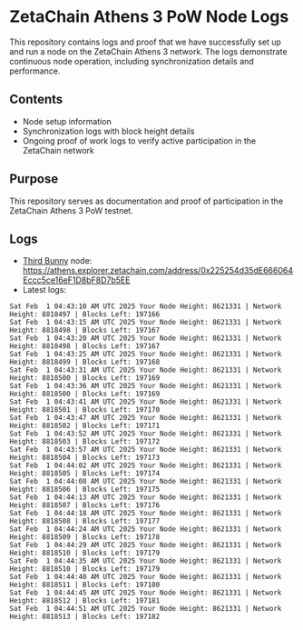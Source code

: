 # ZetaChain Athens 3 PoW Node Logs
This repository contains logs and proof that we have successfully set up and run a node on the ZetaChain Athens 3 network. The logs demonstrate continuous node operation, including synchronization details and performance.

## Contents
- Node setup information
- Synchronization logs with block height details
- Ongoing proof of work logs to verify active participation in the ZetaChain network

## Purpose
This repository serves as documentation and proof of participation in the ZetaChain Athens 3 PoW testnet.

## Logs

- [Third Bunny](https://thirdbunny.xyz/) node: https://athens.explorer.zetachain.com/address/0x225254d35dE666064Eccc5ce16eF1D8bF8D7b5EE
- Latest logs:
```
Sat Feb  1 04:43:10 AM UTC 2025 Your Node Height: 8621331 | Network Height: 8818497 | Blocks Left: 197166
Sat Feb  1 04:43:15 AM UTC 2025 Your Node Height: 8621331 | Network Height: 8818498 | Blocks Left: 197167
Sat Feb  1 04:43:20 AM UTC 2025 Your Node Height: 8621331 | Network Height: 8818498 | Blocks Left: 197167
Sat Feb  1 04:43:25 AM UTC 2025 Your Node Height: 8621331 | Network Height: 8818499 | Blocks Left: 197168
Sat Feb  1 04:43:31 AM UTC 2025 Your Node Height: 8621331 | Network Height: 8818500 | Blocks Left: 197169
Sat Feb  1 04:43:36 AM UTC 2025 Your Node Height: 8621331 | Network Height: 8818500 | Blocks Left: 197169
Sat Feb  1 04:43:41 AM UTC 2025 Your Node Height: 8621331 | Network Height: 8818501 | Blocks Left: 197170
Sat Feb  1 04:43:47 AM UTC 2025 Your Node Height: 8621331 | Network Height: 8818502 | Blocks Left: 197171
Sat Feb  1 04:43:52 AM UTC 2025 Your Node Height: 8621331 | Network Height: 8818503 | Blocks Left: 197172
Sat Feb  1 04:43:57 AM UTC 2025 Your Node Height: 8621331 | Network Height: 8818504 | Blocks Left: 197173
Sat Feb  1 04:44:02 AM UTC 2025 Your Node Height: 8621331 | Network Height: 8818505 | Blocks Left: 197174
Sat Feb  1 04:44:08 AM UTC 2025 Your Node Height: 8621331 | Network Height: 8818506 | Blocks Left: 197175
Sat Feb  1 04:44:13 AM UTC 2025 Your Node Height: 8621331 | Network Height: 8818507 | Blocks Left: 197176
Sat Feb  1 04:44:18 AM UTC 2025 Your Node Height: 8621331 | Network Height: 8818508 | Blocks Left: 197177
Sat Feb  1 04:44:24 AM UTC 2025 Your Node Height: 8621331 | Network Height: 8818509 | Blocks Left: 197178
Sat Feb  1 04:44:29 AM UTC 2025 Your Node Height: 8621331 | Network Height: 8818510 | Blocks Left: 197179
Sat Feb  1 04:44:35 AM UTC 2025 Your Node Height: 8621331 | Network Height: 8818510 | Blocks Left: 197179
Sat Feb  1 04:44:40 AM UTC 2025 Your Node Height: 8621331 | Network Height: 8818511 | Blocks Left: 197180
Sat Feb  1 04:44:45 AM UTC 2025 Your Node Height: 8621331 | Network Height: 8818512 | Blocks Left: 197181
Sat Feb  1 04:44:51 AM UTC 2025 Your Node Height: 8621331 | Network Height: 8818513 | Blocks Left: 197182
```
